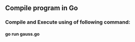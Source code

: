 ## Compile program in Go

### Compile and Execute using of following command: 
  #### go run gauss.go
